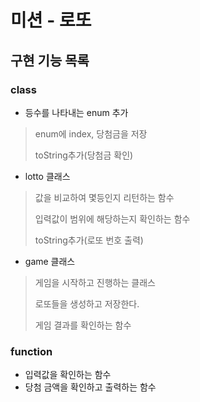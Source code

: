 # 미션 - 로또

## 구현 기능 목록

### class
- 등수를 나타내는 enum 추가
>enum에 index, 당첨금을 저장
> 
>toString추가(당첨금 확인)

- lotto 클래스
>값을 비교하여 몇등인지 리턴하는 함수
>
>입력값이 범위에 해당하는지 확인하는 함수 
> 
> toString추가(로또 번호 출력)

  - game 클래스
> 게임을 시작하고 진행하는 클래스
> 
> 로또들을 생성하고 저장한다.
> 
> 게임 결과를 확인하는 함수

### function
- 입력값을 확인하는 함수
- 당첨 금액을 확인하고 출력하는 함수
